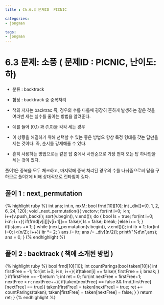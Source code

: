 ```yaml
---
title : Ch.6.3 문제ID  PICNIC

categories:
- jongman

tags:
- jongman
---
```


# 6.3 문제: 소풍 ( 문제ID : PICNIC, 난이도: 하)
[algo]: <https://algospot.com/judge/problem/read/PICNIC>

- 분류 : backtrack
- 함정 : backtrack 중 중복처리

- 책의 저자는 backtrac 즉, 경우의 수를 다룰때 굉장히 흔하게 발생하는 같은 것을 여러번 세는 실수를 줄이는 방법을 알려준다.
- 예를 들어 (0,1) 과 (1,0)을 각각 세는 경우
- 이 상황을 해결하기 위해 선택할 수 있는 좋은 방법으 항상 특정 형태를 갖는 답만을 세는 것이다.
  즉, 순서를 강제해줄 수 있다.
- 흔히 사용하는 방법으로는 같은 답 중에서 사전순으로 가장 먼저 오는 답 하나만을 세는 것이 있다.

풀이1은 중복을 모두 체크하고, 마지막에 중복 처리된 경우의 수를 나눠줌으로써 답을 구하므로 풀이2에
비해 상대적으로 런타임이 길다.

## 풀이 1 : next_permutation

{% highlight ruby %}
int ans;
int n, mxM;
bool frnd[10][10];
int _div[]={0, 1, 2, 6, 24, 120};
void _next_permutation(){
    vector<int>v;
    for(int i=0; i<n; i++)v.push_back(i);
    sort(v.begin(), v.end());
    do {
        bool Is = true;
        for(int i=0; i<n; i++){
            if(frnd[v[i]][v[i+1]]== false){
                Is = false;
                break;
            }else i+= 1;
        }
        if(Is)ans += 1;
    } while (next_permutation(v.begin(), v.end()));
    int itr = 1;
    for(int i=0; i<(n/2); i++){
        itr *= 2;
    }
    ans /= itr;
    ans /= _div[(n/2)];
    printf("%d\n",ans);
    ans = 0;
}
{% endhighlight %}


## 풀이 2 : backtrack ( 책에 소개된 방법 )

{% highlight ruby %}
bool frnd[10][10];
int countParings(bool taken[10]){
    int firstFree = -1;
    for(int i=0; i<n; i++){
        if(taken[i] == false){
            firstFree = i;
            break;
        }
    }
    if(firstFree == -1)return 1;
    int ret = 0;
    for(int nextFree = firstFree+1; nextFree < n; nextFree++){
        if(taken[nextFree] == false && frnd[firstFree][nextFree] == true){
            taken[firstFree] = taken[nextFree] = true;
            ret += countParings(taken);
            taken[firstFree] = taken[nextFree] = false;
        }
    }
    return ret;
}
{% endhighlight %}

